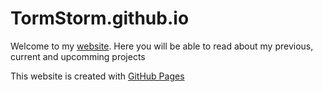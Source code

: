 # TormStorm.github.io

Welcome to my [website](https://tormstorm.github.io/). Here you will be able to read about my previous, current and upcomming projects<br>

This website is created with [GitHub Pages](https://pages.github.com/)<br>
